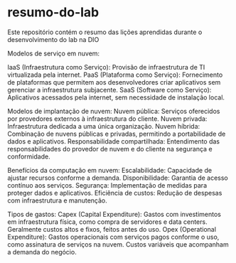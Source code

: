 # resumo-do-lab
Este repositório contém o resumo das lições aprendidas durante o desenvolvimento do lab na DIO


Modelos de serviço em nuvem:

IaaS (Infraestrutura como Serviço): Provisão de infraestrutura de TI virtualizada pela internet.
PaaS (Plataforma como Serviço): Fornecimento de plataformas que permitem aos desenvolvedores criar aplicativos sem gerenciar a infraestrutura subjacente.
SaaS (Software como Serviço): Aplicativos acessados pela internet, sem necessidade de instalação local.

Modelos de implantação de nuvem:
Nuvem pública: Serviços oferecidos por provedores externos à infraestrutura do cliente.
Nuvem privada: Infraestrutura dedicada a uma única organização.
Nuvem híbrida: Combinação de nuvens públicas e privadas, permitindo a portabilidade de dados e aplicativos.
Responsabilidade compartilhada: Entendimento das responsabilidades do provedor de nuvem e do cliente na segurança e conformidade.

Benefícios da computação em nuvem:
Escalabilidade: Capacidade de ajustar recursos conforme a demanda.
Disponibilidade: Garantia de acesso contínuo aos serviços.
Segurança: Implementação de medidas para proteger dados e aplicativos.
Eficiência de custos: Redução de despesas com infraestrutura e manutenção.

Tipos de gastos:
Capex (Capital Expenditure): Gastos com investimentos em infraestrutura física, como compra de servidores e data centers. Geralmente custos altos e fixos, feitos antes do uso.
Opex (Operational Expenditure): Gastos operacionais com serviços pagos conforme o uso, como assinatura de serviços na nuvem. Custos variáveis que acompanham a demanda do negócio.
